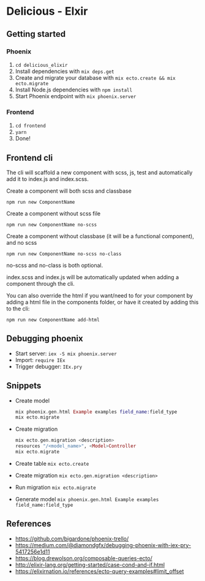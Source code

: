 # Delicious - Elxir

## Getting started

### Phoenix

1. `cd delicious_elixir`
2. Install dependencies with `mix deps.get`
3. Create and migrate your database with `mix ecto.create && mix ecto.migrate`
4. Install Node.js dependencies with `npm install`
5. Start Phoenix endpoint with `mix phoenix.server`

### Frontend

1. `cd frontend`
2. `yarn`
3. Done!

## Frontend cli

The cli will scaffold a new component with scss, js, test and automatically add it to index.js and index.scss.

Create a component will both scss and classbase

    npm run new ComponentName

Create a component without scss file

    npm run new ComponentName no-scss

Create a component without classbase (it will be a functional component), and no scss

    npm run new ComponentName no-scss no-class

no-scss and no-class is both optional.

index.scss and index.js will be automatically updated when adding a component through the cli.

You can also override the html if you want/need to for your component by adding a html file in the components folder, or have it created by adding this to the cli:

    npm run new ComponentName add-html

## Debugging phoenix

- Start server: `iex -S mix phoenix.server`
- Import: `require IEx`
- Trigger debugger: `IEx.pry`


## Snippets

- Create model

    ```elixir
    mix phoenix.gen.html Example examples field_name:field_type
    mix ecto.migrate
    ```

- Create migration

    ```elixir
    mix ecto.gen.migration <description>
    resources "/<model_name>", <Model>Controller
    mix ecto.migrate
    ```

- Create table
    `mix ecto.create`

- Create migration
    `mix ecto.gen.migration <description>`

- Run migration
    `mix ecto.migrate`

- Generate model
    `mix phoenix.gen.html Example examples field_name:field_type`



## References

- https://github.com/bigardone/phoenix-trello/
- https://medium.com/@diamondgfx/debugging-phoenix-with-iex-pry-5417256e1d11
- https://blog.drewolson.org/composable-queries-ecto/
- http://elixir-lang.org/getting-started/case-cond-and-if.html
- https://elixirnation.io/references/ecto-query-examples#limit_offset
